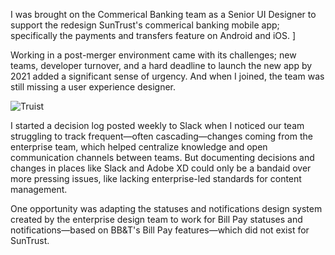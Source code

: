 I was brought on the Commerical Banking team as a Senior UI Designer to support the redesign SunTrust's commerical banking mobile app; specifically the payments and transfers feature on Android and iOS. ]



Working in a post-merger environment came with its challenges; new teams, developer turnover, and a hard deadline to launch the new app by 2021 added a significant sense of urgency. And when I joined, the team was still missing a user experience designer. 

![Truist](img/template_optimized.gif)

I started a decision log posted weekly to Slack when I noticed our team struggling to track frequent—often cascading—changes coming from the enterprise team, which helped centralize knowledge and open communication channels between teams. But documenting decisions and changes in places like Slack and Adobe XD could only be a bandaid over more pressing issues, like lacking enterprise-led standards for content management.

One opportunity was adapting the statuses and notifications design system created by the enterprise design team to work for Bill Pay statuses and notifications—based on BB&T's Bill Pay features—which did not exist for SunTrust.

